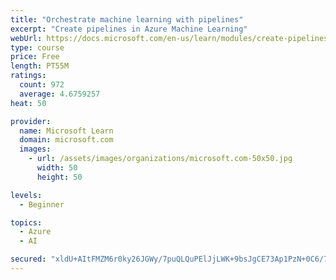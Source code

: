 ```yaml
---
title: "Orchestrate machine learning with pipelines"
excerpt: "Create pipelines in Azure Machine Learning"
webUrl: https://docs.microsoft.com/en-us/learn/modules/create-pipelines-in-aml/
type: course
price: Free
length: PT55M
ratings:
  count: 972
  average: 4.6759257
heat: 50

provider:
  name: Microsoft Learn
  domain: microsoft.com
  images:
    - url: /assets/images/organizations/microsoft.com-50x50.jpg
      width: 50
      height: 50

levels:
  - Beginner

topics:
  - Azure
  - AI

secured: "xldU+AItFMZM6r0ky26JGWy/7puQLQuPElJjLWK+9bsJgCE73Ap1PzN+0C6/7OHIkbvyTMSw4rh3hXbXpLrlYedrujrT3K5MXrj8DxKFRaCz09l9UXmEpUyl8BuU28csd6KJNsFb2Lwkh66tIC/GItZQ06m4cdzHntYkPBh7PNtJbcHehZDiHrVcYRSzvYcolfcwMAaOAECuFw6KJG7iLJfMGFbH7zgxc8/IbJwylR+44+3ephsUzHSbD5jDkfcB0IbzlF8X/+Ppjf1+JxcGp+5whroeeY6sbTSQpFBSMEP0DgpEQIS8BPIPQf3WsfZuT723Q7B04XXetllIjK00F0DJ5PiieXih0FADAoxjODaPEe49oZZsxdxVJ+4Qe7W4lZ7q3kuFh6w9pI3/cxzlgbIWfrtEvT7EesAo/z8He6o=;wtAv+KZo1Ijoe/6ToJmTkA=="
---
```


